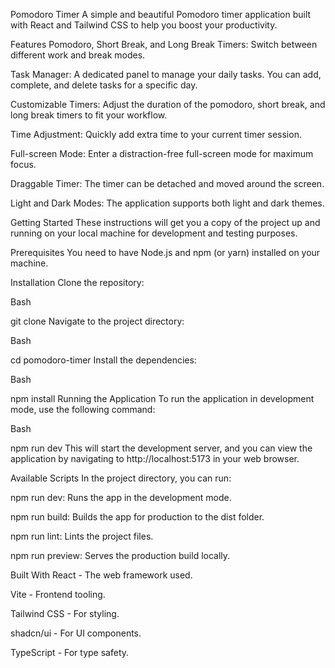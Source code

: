 Pomodoro Timer
A simple and beautiful Pomodoro timer application built with React and Tailwind CSS to help you boost your productivity.

Features
Pomodoro, Short Break, and Long Break Timers: Switch between different work and break modes.

Task Manager: A dedicated panel to manage your daily tasks. You can add, complete, and delete tasks for a specific day.

Customizable Timers: Adjust the duration of the pomodoro, short break, and long break timers to fit your workflow.

Time Adjustment: Quickly add extra time to your current timer session.

Full-screen Mode: Enter a distraction-free full-screen mode for maximum focus.

Draggable Timer: The timer can be detached and moved around the screen.

Light and Dark Modes: The application supports both light and dark themes.

Getting Started
These instructions will get you a copy of the project up and running on your local machine for development and testing purposes.

Prerequisites
You need to have Node.js and npm (or yarn) installed on your machine.

Installation
Clone the repository:

Bash

git clone <repository-url>
Navigate to the project directory:

Bash

cd pomodoro-timer
Install the dependencies:

Bash

npm install
Running the Application
To run the application in development mode, use the following command:

Bash

npm run dev
This will start the development server, and you can view the application by navigating to http://localhost:5173 in your web browser.

Available Scripts
In the project directory, you can run:

npm run dev: Runs the app in the development mode.

npm run build: Builds the app for production to the dist folder.

npm run lint: Lints the project files.

npm run preview: Serves the production build locally.

Built With
React - The web framework used.

Vite - Frontend tooling.

Tailwind CSS - For styling.

shadcn/ui - For UI components.

TypeScript - For type safety.